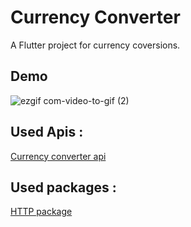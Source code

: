 # Currency Converter

A Flutter project for currency coversions.

## Demo

![ezgif com-video-to-gif (2)](https://user-images.githubusercontent.com/50237142/79017321-4fe2b580-7b71-11ea-9e23-9fabaa389368.gif)

## Used Apis : 
[Currency converter api](https://exchangeratesapi.io/)

## Used packages : 

[HTTP package](https://pub.dev/packages/http#-readme-tab-)
